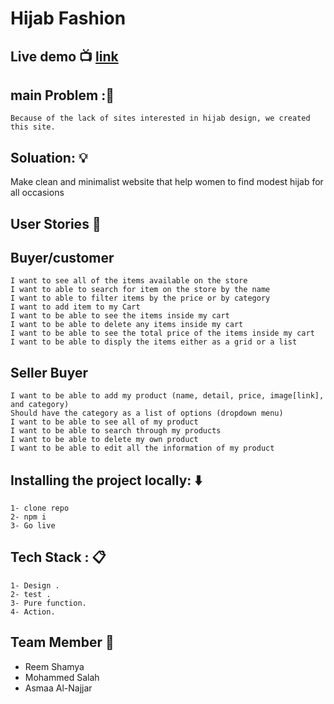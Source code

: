 # Hijab Fashion

## Live demo :tv:  [link](https://gsg-g10.github.io/HijabFashion/)


##  main  Problem ::memo: 

    Because of the lack of sites interested in hijab design, we created this site.


## Soluation: :bulb:

Make clean and minimalist website that help women to find modest hijab for all occasions


## User Stories :open_book:
##  Buyer/customer
    I want to see all of the items available on the store
    I want to able to search for item on the store by the name
    I want to able to filter items by the price or by category
    I want to add item to my Cart
    I want to be able to see the items inside my cart
    I want to be able to delete any items inside my cart
    I want to be able to see the total price of the items inside my cart
    I want to be able to disply the items either as a grid or a list
## Seller Buyer
    I want to be able to add my product (name, detail, price, image[link], and category)
    Should have the category as a list of options (dropdown menu)
    I want to be able to see all of my product
    I want to be able to search through my products
    I want to be able to delete my own product
    I want to be able to edit all the information of my product    


## Installing the project locally: :arrow_down: 
    1- clone repo 
    2- npm i 
    3- Go live

## Tech Stack : :clipboard: 
    1- Design . 
    2- test .
    3- Pure function.
    4- Action.


## Team Member :busts_in_silhouette:
* Reem Shamya
* Mohammed Salah       
* Asmaa Al-Najjar

